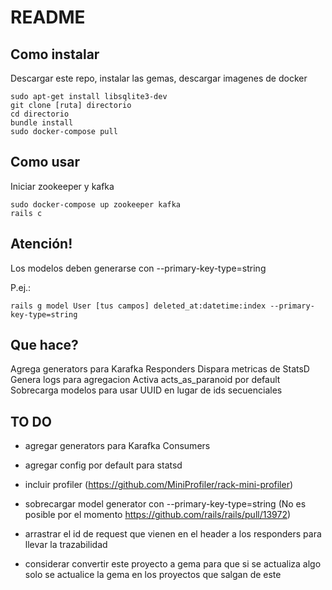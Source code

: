 # README

## Como instalar
Descargar este repo, instalar las gemas, descargar imagenes de docker
```
sudo apt-get install libsqlite3-dev
git clone [ruta] directorio
cd directorio
bundle install
sudo docker-compose pull
```

## Como usar
Iniciar zookeeper y kafka
```
sudo docker-compose up zookeeper kafka
rails c
```

## Atención!
Los modelos deben generarse con --primary-key-type=string

P.ej.:
```
rails g model User [tus campos] deleted_at:datetime:index --primary-key-type=string
```

## Que hace?
Agrega generators para Karafka Responders
Dispara metricas de StatsD
Genera logs para agregacion
Activa acts_as_paranoid por default
Sobrecarga modelos para usar UUID en lugar de ids secuenciales

## TO DO
* agregar generators para Karafka Consumers
* agregar config por default para statsd
* incluir profiler (https://github.com/MiniProfiler/rack-mini-profiler)
* sobrecargar model generator con --primary-key-type=string  (No es posible por el momento https://github.com/rails/rails/pull/13972)

* arrastrar el id de request que vienen en el header a los responders para llevar la trazabilidad
* considerar convertir este proyecto a gema para que si se actualiza algo solo se actualice la gema en los proyectos que salgan de este